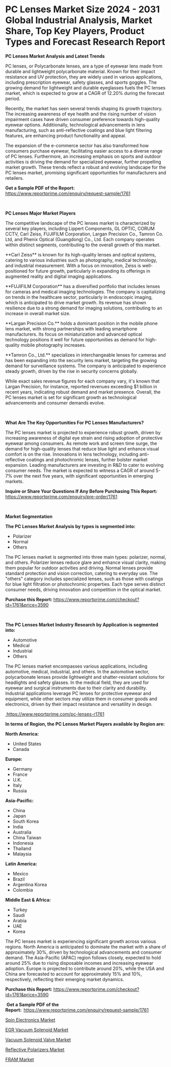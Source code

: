 <p><h1>PC Lenses Market Size 2024 - 2031 Global Industrial Analysis, Market Share, Top Key Players, Product Types and Forecast Research Report</h1></p><p><strong>PC Lenses Market Analysis and Latest Trends</strong></p>
<p><p>PC lenses, or Polycarbonate lenses, are a type of eyewear lens made from durable and lightweight polycarbonate material. Known for their impact resistance and UV protection, they are widely used in various applications, including prescription eyewear, safety glasses, and sports goggles. The growing demand for lightweight and durable eyeglasses fuels the PC lenses market, which is expected to grow at a CAGR of 12.20% during the forecast period.</p><p>Recently, the market has seen several trends shaping its growth trajectory. The increasing awareness of eye health and the rising number of vision impairment cases have driven consumer preference towards high-quality eyewear options. Additionally, technological advancements in lens manufacturing, such as anti-reflective coatings and blue light filtering features, are enhancing product functionality and appeal. </p><p>The expansion of the e-commerce sector has also transformed how consumers purchase eyewear, facilitating easier access to a diverse range of PC lenses. Furthermore, an increasing emphasis on sports and outdoor activities is driving the demand for specialized eyewear, further propelling market growth. These trends reflect a robust and evolving landscape for the PC lenses market, promising significant opportunities for manufacturers and retailers.</p></p>
<p><strong>Get a Sample PDF of the Report:&nbsp;</strong> <a href="https://www.reportprime.com/enquiry/request-sample/1761?utm_campaign=16&utm_medium=2&utm_source=Github&utm_content=ia&utm_term=24122024&utm_id=pc-lenses">https://www.reportprime.com/enquiry/request-sample/1761</a></p>
<p>&nbsp;</p>
<p><strong>PC Lenses Major Market Players</strong></p>
<p><p>The competitive landscape of the PC lenses market is characterized by several key players, including Lippert Components, GL OPTIC, CORUM CCTV, Carl Zeiss, FUJIFILM Corporation, Largan Precision Co., Tamron Co. Ltd, and Phenix Optical (Guangdong) Co., Ltd. Each company operates within distinct segments, contributing to the overall growth of this market.</p><p>**Carl Zeiss** is known for its high-quality lenses and optical systems, catering to various industries such as photography, medical technology, and industrial measurement. With a focus on innovation, Zeiss is well-positioned for future growth, particularly in expanding its offerings in augmented reality and digital imaging applications.</p><p>**FUJIFILM Corporation** has a diversified portfolio that includes lenses for cameras and medical imaging technologies. The company is capitalizing on trends in the healthcare sector, particularly in endoscopic imaging, which is anticipated to drive market growth. Its revenue has shown resilience due to a strong demand for imaging solutions, contributing to an increase in overall market size.</p><p>**Largan Precision Co.** holds a dominant position in the mobile phone lens market, with strong partnerships with leading smartphone manufacturers. Its focus on miniaturization and advanced optical technology positions it well for future opportunities as demand for high-quality mobile photography increases.</p><p>**Tamron Co., Ltd.** specializes in interchangeable lenses for cameras and has been expanding into the security lens market, targeting the growing demand for surveillance systems. The company is anticipated to experience steady growth, driven by the rise in security concerns globally.</p><p>While exact sales revenue figures for each company vary, it's known that Largan Precision, for instance, reported revenues exceeding $1 billion in recent years, indicating robust demand and market presence. Overall, the PC lenses market is set for significant growth as technological advancements and consumer demands evolve.</p></p>
<p>&nbsp;</p>
<p><strong>What Are The Key Opportunities For PC Lenses Manufacturers?</strong></p>
<p><p>The PC lenses market is projected to experience robust growth, driven by increasing awareness of digital eye strain and rising adoption of protective eyewear among consumers. As remote work and screen time surge, the demand for high-quality lenses that reduce blue light and enhance visual comfort is on the rise. Innovations in lens technology, including anti-reflective coatings and photochromic lenses, further bolster market expansion. Leading manufacturers are investing in R&D to cater to evolving consumer needs. The market is expected to witness a CAGR of around 5-7% over the next five years, with significant opportunities in emerging markets.</p></p>
<p><strong>Inquire or Share Your Questions If Any Before Purchasing This Report:</strong> <a href="https://www.reportprime.com/enquiry/pre-order/1761?utm_campaign=16&utm_medium=2&utm_source=Github&utm_content=ia&utm_term=24122024&utm_id=pc-lenses">https://www.reportprime.com/enquiry/pre-order/1761</a></p>
<p>&nbsp;</p>
<p><strong>Market Segmentation</strong></p>
<p><strong>The PC Lenses Market Analysis by types is segmented into:</strong></p>
<p><ul><li>Polarizer</li><li>Normal</li><li>Others</li></ul></p>
<p><p>The PC lenses market is segmented into three main types: polarizer, normal, and others. Polarizer lenses reduce glare and enhance visual clarity, making them popular for outdoor activities and driving. Normal lenses provide standard protection and vision correction, catering to everyday use. The "others" category includes specialized lenses, such as those with coatings for blue light filtration or photochromic properties. Each type serves distinct consumer needs, driving innovation and competition in the optical market.</p></p>
<p><strong>Purchase this Report:&nbsp;</strong><a href="https://www.reportprime.com/checkout?id=1761&price=3590&utm_campaign=16&utm_medium=2&utm_source=Github&utm_content=ia&utm_term=24122024&utm_id=pc-lenses">https://www.reportprime.com/checkout?id=1761&price=3590</a></p>
<p>&nbsp;</p>
<p><strong>The PC Lenses Market Industry Research by Application is segmented into:</strong></p>
<p><ul><li>Automotive</li><li>Medical</li><li>Industrial</li><li>Others</li></ul></p>
<p><p>The PC lenses market encompasses various applications, including automotive, medical, industrial, and others. In the automotive sector, polycarbonate lenses provide lightweight and shatter-resistant solutions for headlights and safety glasses. In the medical field, they are used for eyewear and surgical instruments due to their clarity and durability. Industrial applications leverage PC lenses for protective eyewear and equipment, while other sectors may utilize them in consumer goods and electronics, driven by their impact resistance and versatility in design.</p></p>
<p><a href="https://www.reportprime.com/pc-lenses-r1761?utm_campaign=16&utm_medium=2&utm_source=Github&utm_content=ia&utm_term=24122024&utm_id=pc-lenses">&nbsp;https://www.reportprime.com/pc-lenses-r1761</a></p>
<p><strong>In terms of Region, the PC Lenses Market Players available by Region are:</strong></p>
<p>
    <p> <strong> North America: </strong>
        <ul>
            <li>United States</li>
            <li>Canada</li>
        </ul>
        </p> 
    <p> <strong> Europe: </strong>
        <ul>
            <li>Germany</li>
            <li>France</li>
            <li>U.K.</li>
            <li>Italy</li>
            <li>Russia</li>
        </ul>
        </p> 
    <p> <strong> Asia-Pacific: </strong>
        <ul>
            <li>China</li>
            <li>Japan</li>
            <li>South Korea</li>
            <li>India</li>
            <li>Australia</li>
            <li>China Taiwan</li>
            <li>Indonesia</li>
            <li>Thailand</li>
            <li>Malaysia</li>
        </ul>
        </p> 
    <p> <strong> Latin America: </strong>
        <ul>
            <li>Mexico</li>
            <li>Brazil</li>
            <li>Argentina Korea</li>
            <li>Colombia</li>
        </ul>
        </p> 
    <p> <strong> Middle East & Africa: </strong>
        <ul>
            <li>Turkey</li>
            <li>Saudi</li>
            <li>Arabia</li>
            <li>UAE</li>
            <li>Korea</li>
        </ul>
    </p>
    </p>
<p><p>The PC lenses market is experiencing significant growth across various regions. North America is anticipated to dominate the market with a share of approximately 30%, driven by technological advancements and consumer demand. The Asia-Pacific (APAC) region follows closely, expected to hold around 25% due to rising disposable incomes and increasing eyewear adoption. Europe is projected to contribute around 20%, while the USA and China are forecasted to account for approximately 15% and 10%, respectively, reflecting their emerging market dynamics.</p></p>
<p><strong>Purchase this Report: </strong><a href="https://www.reportprime.com/checkout?id=1761&price=3590&utm_campaign=16&utm_medium=2&utm_source=Github&utm_content=ia&utm_term=24122024&utm_id=pc-lenses">https://www.reportprime.com/checkout?id=1761&price=3590</a></p>
<p>&nbsp;<strong>Get a Sample PDF of the Report:&nbsp;&nbsp;</strong><a href="https://www.reportprime.com/enquiry/request-sample/1761?utm_campaign=16&utm_medium=2&utm_source=Github&utm_content=ia&utm_term=24122024&utm_id=pc-lenses">https://www.reportprime.com/enquiry/request-sample/1761</a></p>
<p><strong></strong></p>
<p><p><a href="https://www.linkedin.com/pulse/projected-cagr-94-spin-electronics-market-report-helps-stakeholders-rwste?utm_campaign=16&utm_medium=2&utm_source=Github&utm_content=ia&utm_term=24122024&utm_id=pc-lenses">Spin Electronics Market</a></p><p><a href="https://www.linkedin.com/pulse/overview-egr-vacuum-solenoid-market-2024-2031-size-cbtle?utm_campaign=16&utm_medium=2&utm_source=Github&utm_content=ia&utm_term=24122024&utm_id=pc-lenses">EGR Vacuum Solenoid Market</a></p><p><a href="https://www.linkedin.com/pulse/market-study-global-vacuum-solenoid-valve-2024-2031-size-vce1e?utm_campaign=16&utm_medium=2&utm_source=Github&utm_content=ia&utm_term=24122024&utm_id=pc-lenses">Vacuum Solenoid Valve Market</a></p><p><a href="https://github.com/jerhoskinson197676/Market-Research-Report-List-1/blob/main/reflective-polarizers-market.md?utm_campaign=16&utm_medium=2&utm_source=Github&utm_content=ia&utm_term=24122024&utm_id=pc-lenses">Reflective Polarizers Market</a></p><p><a href="https://github.com/JosephineMcguire65/Market-Research-Report-List-1/blob/main/fram-market.md?utm_campaign=16&utm_medium=2&utm_source=Github&utm_content=ia&utm_term=24122024&utm_id=pc-lenses">FRAM Market</a></p></p>